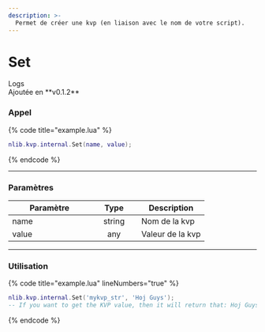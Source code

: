 ```yaml
---
description: >-
  Permet de créer une kvp (en liaison avec le nom de votre script).
---
```


# Set

<detail>
  <summary>Logs</summary>
  Ajoutée en **v0.1.2**
</detail>

### Appel

{% code title="example.lua" %}
```lua
nlib.kvp.internal.Set(name, value);
```
{% endcode %}

***

### Paramètres

<table>
    <thead>
        <tr>
            <th width="151" align="center">Paramètre</th>
            <th width="79" align="center">Type</th>
            <th align="center">Description</th>
        </tr>
    </thead>
    <tbody>
        <tr>
            <td>name</td>
            <td align="center">string</td>
            <td>Nom de la kvp</td>
        </tr>
        <tr>
            <td>value</td>
            <td align="center">any</td>
            <td>Valeur de la kvp</td>
        </tr>
    </tbody>
</table>

***

### Utilisation

{% code title="example.lua" lineNumbers="true" %}
```lua
nlib.kvp.internal.Set('mykvp_str', 'Hoj Guys');
-- If you want to get the KVP value, then it will return that: Hoj Guys
```
{% endcode %}
